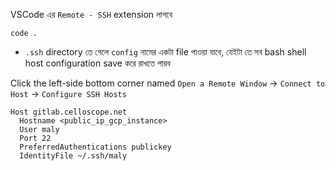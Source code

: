 VSCode এর `Remote - SSH` extension লাগবে 

```
code .
```

- `.ssh` directory তে গেলে `config` নামের একটা file পাওয়া যাবে, যেইটা তে সব bash shell host configuration save করে রাখতে পারব 

Click the left-side bottom corner named `Open a Remote Window` -> `Connect to Host` -> `Configure SSH Hosts`

```
Host gitlab.celloscope.net
  Hostname <public_ip_gcp_instance>
  User maly
  Port 22
  PreferredAuthentications publickey
  IdentityFile ~/.ssh/maly
```

